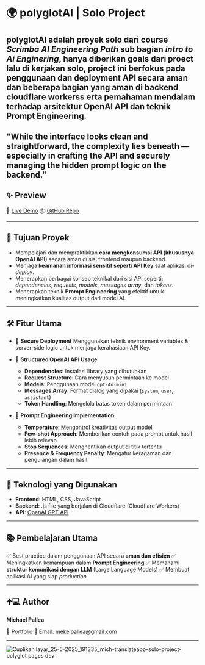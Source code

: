 # 🌍 polyglotAI | Solo Project

**polyglotAI** adalah proyek solo dari course *Scrimba AI Engineering Path* sub bagian _intro to Ai Enginering_, hanya diberikan goals dari proect lalu di kerjakan solo, project ini berfokus pada **penggunaan dan deployment API secara aman** dan beberapa bagian yang aman di backend **cloudflare workers**s erta **pemahaman mendalam terhadap arsitektur OpenAI API dan teknik Prompt Engineering**.
---
"While the interface looks clean and straightforward, the complexity lies beneath — especially in crafting the API and securely managing the hidden prompt logic on the backend."
---
## ✨ Preview

🔗 [Live Demo](https://mich-translateapp-solo-project-polyglot.pages.dev/)
📦 [GitHub Repo](https://github.com/mekel16/polyglotAI-solo-Project)

---

## 🚀 Tujuan Proyek

* Mempelajari dan mempraktikkan **cara mengkonsumsi API (khususnya OpenAI API)** secara aman di sisi frontend maupun backend.
* Menjaga **keamanan informasi sensitif seperti API Key** saat aplikasi di-*deploy*.
* Menerapkan berbagai konsep teknikal dari sisi API seperti: *dependencies*, *requests*, *models*, *messages array*, dan *tokens*.
* Menerapkan teknik **Prompt Engineering** yang efektif untuk meningkatkan kualitas output dari model AI.

---

## 🛠️ Fitur Utama

* 🔐 **Secure Deployment**
  Menggunakan teknik environment variables & server-side logic untuk menjaga kerahasiaan API Key.

* 🧠 **Structured OpenAI API Usage**

  * **Dependencies**: Instalasi library yang dibutuhkan
  * **Request Structure**: Cara menyusun permintaan ke model
  * **Models**: Penggunaan model `gpt-4o-mini`
  * **Messages Array**: Format dialog yang dipakai (`system`, `user`, `assistant`)
  * **Token Handling**: Mengelola batas token dalam permintaan

* 🎯 **Prompt Engineering Implementation**

  * **Temperature**: Mengontrol kreativitas output model
  * **Few-shot Approach**: Memberikan contoh pada prompt untuk hasil lebih relevan
  * **Stop Sequences**: Menghentikan output di titik tertentu
  * **Presence & Frequency Penalty**: Mengatur keragaman dan pengulangan dalam hasil

---

## 🧪 Teknologi yang Digunakan

* **Frontend**: HTML, CSS, JavaScript
* **Backend**: .js file yang berjalan di Cloudflare (Cloudflare Workers)
* **API**: [OpenAI GPT API](https://platform.openai.com/docs)

---


## 📚 Pembelajaran Utama

✅ Best practice dalam penggunaan API secara **aman dan efisien**
✅ Meningkatkan kemampuan dalam **Prompt Engineering**
✅ Memahami **struktur komunikasi dengan LLM** (Large Language Models)
✅ Membuat aplikasi AI yang siap *production*

---
## 🡩‍💻 Author

**Michael Pallea**

🔗 [Portfolio](https://mekel16.github.io/michael_portofolio_website/)
📧 Email: [mekelpallea@gmail.com](mailto:mekelpallea@gmail.com)

---

![Cuplikan layar_25-5-2025_191335_mich-translateapp-solo-project-polyglot pages dev](https://github.com/user-attachments/assets/48817964-555a-456e-a284-bb93ec5edf14)

